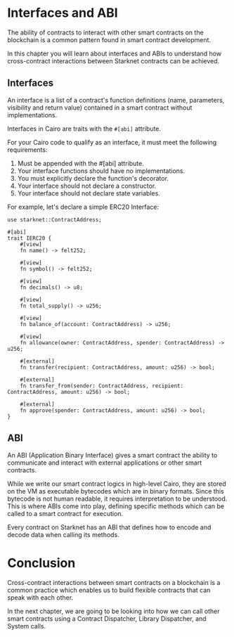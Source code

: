 # Interfaces and ABI

The ability of contracts to interact with other smart contracts on the blockchain is a common pattern found in smart contract development.

In this chapter you will learn about interfaces and ABIs to understand how cross-contract interactions between Starknet contracts can be achieved. 

## Interfaces

An interface is a list of a contract's function definitions (name, parameters, visibility and return value) contained in a smart contract without implementations. 

Interfaces in Cairo are traits with the `#[abi]` attribute. 

For your Cairo code to qualify as an interface, it must meet the following requirements:

1. Must be appended with the #[abi] attribute.
2. Your interface functions should have no implementations.
3. You must explicitly declare the function's decorator.
4. Your interface should not declare a constructor.
5. Your interface should not declare state variables.

For example, let's declare a simple ERC20 Interface: 

```shell
use starknet::ContractAddress;

#[abi]
trait IERC20 {
    #[view]
    fn name() -> felt252;

    #[view]
    fn symbol() -> felt252;

    #[view]
    fn decimals() -> u8;

    #[view]
    fn total_supply() -> u256;

    #[view]
    fn balance_of(account: ContractAddress) -> u256;

    #[view]
    fn allowance(owner: ContractAddress, spender: ContractAddress) -> u256;

    #[external]
    fn transfer(recipient: ContractAddress, amount: u256) -> bool;

    #[external]
    fn transfer_from(sender: ContractAddress, recipient: ContractAddress, amount: u256) -> bool;

    #[external]
    fn approve(spender: ContractAddress, amount: u256) -> bool;
}
```

## ABI

An ABI (Application Binary Interface) gives a smart contract the ability to communicate and interact with external applications or other smart contracts. 

While we write our smart contract logics in high-level Cairo, they are stored on the VM as executable bytecodes which are in binary formats. Since this bytecode is not human readable, it requires interpretation to be understood. This is where ABIs come into play, defining specific methods which can be called to a smart contract for execution.

Every contract on Starknet has an ABI that defines how to encode and decode data when calling its methods.

# Conclusion

Cross-contract interactions between smart contracts on a blockchain is a common practice which enables us to build flexible contracts that can speak with each other.

In the next chapter, we are going to be looking into how we can call other smart contracts using a Contract Dispatcher, Library Dispatcher, and System calls.